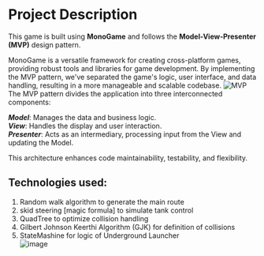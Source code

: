 # Project Description
This game is built using **MonoGame** and follows the **Model-View-Presenter (MVP)** design pattern.

MonoGame is a versatile framework for creating cross-platform games, providing robust tools and libraries for game development. By implementing the MVP pattern, we've separated the game's logic, user interface, and data handling, resulting in a more manageable and scalable codebase.
![MVP](https://github.com/Virtical/ProjectMonogame/assets/138823554/b82c5a9a-1f04-4675-aa79-1b1666349889)
The MVP pattern divides the application into three interconnected components:

***Model***: Manages the data and business logic. <br>
***View***: Handles the display and user interaction. <br>
***Presenter***: Acts as an intermediary, processing input from the View and updating the Model. <br>

This architecture enhances code maintainability, testability, and flexibility.


## Technologies used:
1) Random walk algorithm to generate the main route
2) skid steering [magic formula] to simulate tank control
3) QuadTree to optimize collision handling
4) Gilbert Johnson Keerthi Algorithm (GJK) for definition of collisions
5) StateMashine for logic of Underground Launcher <br>
![image](https://github.com/Virtical/ProjectMonogame/assets/138823554/ac41c781-a04c-4a8d-b696-2718742fd4f9)

